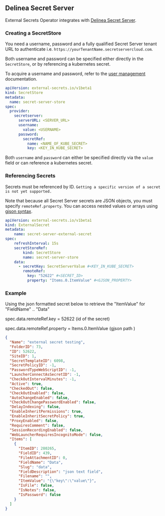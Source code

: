 ## Delinea Secret Server

External Secrets Operator integrates with [Delinea Secret Server](https://docs.delinea.com/online-help/secret-server/start.htm).

### Creating a SecretStore

You need a username, password and a fully qualified Secret Server tenant URL to authenticate i.e. `https://yourTenantName.secretservercloud.com`.

Both username and password can be specified either directly in the `SecretStore`, or by referencing a kubernetes secret.

To acquire a username and password, refer to the  [user management](https://docs.delinea.com/online-help/secret-server/users/creating-users/index.htm) documentation.

```yaml
apiVersion: external-secrets.io/v1beta1
kind: SecretStore
metadata:
  name: secret-server-store
spec:
  provider:
    secretserver:
      serverURL: <SERVER_URL>
      username:
        value: <USERNAME>
      password:
        secretRef:
          name: <NAME_OF_KUBE_SECRET>
          key: <KEY_IN_KUBE_SECRET>
```

Both `username` and `password` can either be specified directly via the `value` field or can reference a kubernetes secret.


### Referencing Secrets

Secrets must be referenced by ID. `Getting a specific version of a secret is not yet supported.`

Note that because all Secret Server secrets are JSON objects, you must specify `remoteRef.property`. You can access nested values or arrays using [gjson syntax](https://github.com/tidwall/gjson/blob/master/SYNTAX.md).

```yaml
apiVersion: external-secrets.io/v1beta1
kind: ExternalSecret
metadata:
    name: secret-server-external-secret
spec:
    refreshInterval: 15s
    secretStoreRef:
        kind: SecretStore
        name: secret-server-store
    data:
      - secretKey: SecretServerValue #<KEY_IN_KUBE_SECRET>
        remoteRef:
          key: "52622" #<SECRET_ID>
          property: "Items.0.ItemValue" #<GJSON_PROPERTY>
```
### Example
Using the json formatted secret below to retrieve the "ItemValue" for "FieldName" .. "Data"

spec.data.remoteRef.key = 52622 (id of the secret)

spec.data.remoteRef.property = Items.0.ItemValue (gjson path )

```JSON
{
  "Name": "external secret testing",
  "FolderID": 73,
  "ID": 52622,
  "SiteID": 1,
  "SecretTemplateID": 6098,
  "SecretPolicyID": -1,
  "PasswordTypeWebScriptID": -1,
  "LauncherConnectAsSecretID": -1,
  "CheckOutIntervalMinutes": -1,
  "Active": true,
  "CheckedOut": false,
  "CheckOutEnabled": false,
  "AutoChangeEnabled": false,
  "CheckOutChangePasswordEnabled": false,
  "DelayIndexing": false,
  "EnableInheritPermissions": true,
  "EnableInheritSecretPolicy": true,
  "ProxyEnabled": false,
  "RequiresComment": false,
  "SessionRecordingEnabled": false,
  "WebLauncherRequiresIncognitoMode": false,
  "Items": [
    {
      "ItemID": 280265,
      "FieldID": 439,
      "FileAttachmentID": 0,
      "FieldName": "Data",
      "Slug": "data",
      "FieldDescription": "json text field",
      "Filename": "",
      "ItemValue": "{\"key\":\"value\"}",
      "IsFile": false,
      "IsNotes": false,
      "IsPassword": false
    }
  ]
}
```

